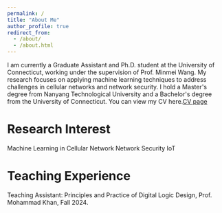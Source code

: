 ```yaml
---
permalink: /
title: "About Me"
author_profile: true
redirect_from: 
  - /about/
  - /about.html
---
```


I am currently a Graduate Assistant and Ph.D. student at the University of Connecticut, working under the supervision of Prof. Minmei Wang. My research focuses on applying machine learning techniques to address challenges in cellular networks and network security. I hold a Master's degree from Nanyang Technological University and a Bachelor's degree from the University of Connecticut. You can view my CV here.[CV page](../assets/CV.pdf)

Research Interest
======
Machine Learning in Cellular Network
Network Security
IoT

Teaching Experience
======
Teaching Assistant: Principles and Practice of Digital Logic Design, Prof. Mohammad Khan, Fall 2024. 
